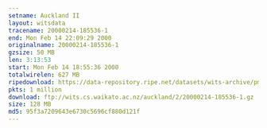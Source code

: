 ```yaml
---
setname: Auckland II
layout: witsdata
tracename: 20000214-185536-1
end: Mon Feb 14 22:09:29 2000
originalname: 20000214-185536-1
gzsize: 50 MB
len: 3:13:53
start: Mon Feb 14 18:55:36 2000
totalwirelen: 627 MB
ripedownload: https://data-repository.ripe.net/datasets/wits-archive/pma/long/auck/2//20000214-185536-1.gz
pkts: 1 million
download: ftp://wits.cs.waikato.ac.nz/auckland/2/20000214-185536-1.gz
size: 128 MB
md5: 95f3a7209643e6730c5696cf880d121f
---
```

